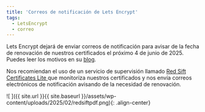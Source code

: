 ```yaml
---
title: 'Correos de notificación de Lets Encrypt'
tags: 
  - LetsEncrypt
  - correo
---
```

Lets Encrypt dejará de enviar correos de notificación para avisar de la fecha de renovación de nuestros certificados el próximo 4 de junio de 2025. Puedes leer los motivos en su [blog](https://letsencrypt.org/2025/01/22/Ending-Expiration-Emails).

Nos recomiendan el uso de un servicio de supervisión llamado [Red Sift Certificates Lite ](https://redsift.com/pulse-platform/certificates-lite) que monitoriza nuestros certificados y nos envía correos electrónicos de notificación avisando de la necesidad de renovación.

![ ]({{ site.url }}{{ site.baseurl }}/assets/wp-content/uploads/2025/02/redsiftpdf.png){: .align-center}
